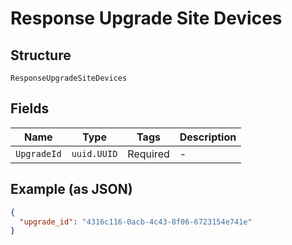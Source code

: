 
# Response Upgrade Site Devices

## Structure

`ResponseUpgradeSiteDevices`

## Fields

| Name | Type | Tags | Description |
|  --- | --- | --- | --- |
| `UpgradeId` | `uuid.UUID` | Required | - |

## Example (as JSON)

```json
{
  "upgrade_id": "4316c116-0acb-4c43-8f06-6723154e741e"
}
```

